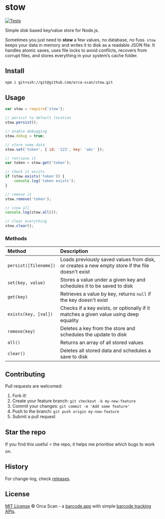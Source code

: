 # stow

[![Tests](https://github.com/orca-scan/stow/actions/workflows/ci.yml/badge.svg)](https://github.com/orca-scan/stow/actions/workflows/ci.yml)

Simple disk based key/value store for Node.js.

Sometimes you just need to **stow** a few values, no database, no fuss. `stow` keeps your data in memory and writes it to disk as a readable JSON file. It handles atomic saves, uses file locks to avoid conflicts, recovers from corrupt files, and stores everything in your system’s cache folder.

## Install

```bash
npm i git+ssh://git@github.com/orca-scan/stow.git
```

## Usage

```js
var stow = require('stow');

// persist to default location
stow.persist();

// enable debugging
stow.debug = true;

// store some data
stow.set('token', { id: '123', key: 'abc' });

// retrieve it
var token = stow.get('token');

// check it exists
if (stow.exists('token')) {
    console.log('token exists');
}

// remove it
stow.remove('token');

// view all
console.log(stow.all());

// clear everything
stow.clear();
```

### Methods

Method                | Description
:---------------------|:-----------------------------------------------------------------------------------------------
`persist([filename])` | Loads previously saved values from disk, or creates a new empty store if the file doesn't exist
`set(key, value)`     | Stores a value under a given key and schedules it to be saved to disk
`get(key)`            | Retrieves a value by key, returns `null` if the key doesn't exist
`exists(key, [val])`  | Checks if a key exists, or optionally if it matches a given value using deep equality
`remove(key)`         | Deletes a key from the store and schedules the update to disk
`all()`               | Returns an array of all stored values
`clear()`             | Deletes all stored data and schedules a save to disk

## Contributing

Pull requests are welcomed:

1. Fork it!
2. Create your feature branch: `git checkout -b my-new-feature`
3. Commit your changes: `git commit -m 'Add some feature'`
4. Push to the branch: `git push origin my-new-feature`
5. Submit a pull request

## Star the repo

If you find this useful ⭐ the repo, it helps me prioritise which bugs to work on.

## History

For change-log, check [releases](https://github.com/orca-scan/stow/releases).

## License

[MIT License](LICENSE) © Orca Scan - a [barcode app](https://orcascan.com) with simple [barcode tracking APIs](https://orcascan.com/guides?tag=for-developers).